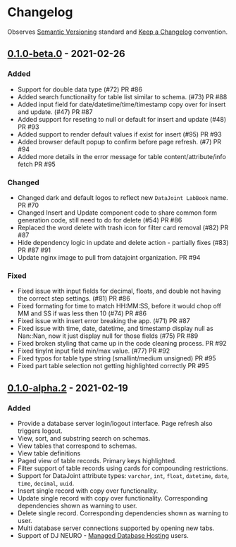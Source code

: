 # Changelog

Observes [Semantic Versioning](https://semver.org/spec/v2.0.0.html) standard and [Keep a Changelog](https://keepachangelog.com/en/1.0.0/) convention.

## [0.1.0-beta.0] - 2021-02-26
### Added
- Support for double data type (#72) PR #86
- Added search functionailty for table list similar to schema. (#73) PR #88
- Added input field for date/datetime/time/timestamp copy over for insert and update. (#47) PR #87
- Added support for reseting to null or default for insert and update (#48) PR #93
- Added support to render default values if exist for insert (#95) PR #93
- Added browser default popup to confirm before page refresh. (#7) PR #94
- Added more details in the error message for table content/attribute/info fetch PR #95

### Changed
- Changed dark and default logos to reflect new `DataJoint LabBook` name. PR #70
- Changed Insert and Update component code to share common form generation code, still need to do for delete (#54) PR #86
- Replaced the word delete with trash icon for filter card removal (#82) PR #87
- Hide dependency logic in update and delete action - partially fixes (#83) PR #87 #91
- Update nginx image to pull from datajoint organization. PR #94

### Fixed
- Fixed issue with input fields for decimal, floats, and double not having the correct step settings. (#81) PR #86
- Fixed formating for time to match HH:MM:SS, before it would chop off MM and SS if was less then 10 (#74) PR #86
- Fixed issue with insert error breaking the app. (#71) PR #87
- Fixed issue with time, date, datetime, and timestamp display null as Nan::Nan, now it just display null for those fields (#75) PR #89
- Fixed broken styling that came up in the code cleaning process. PR #92
- Fixed tinyInt input field min/max value. (#77) PR #92
- Fixed typos for table type string (smallint/medium unsigned) PR #95
- Fixed part table selection not getting highlighted correctly PR #95

## [0.1.0-alpha.2] - 2021-02-19
### Added
- Provide a database server login/logout interface. Page refresh also triggers logout.
- View, sort, and substring search on schemas.
- View tables that correspond to schemas.
- View table definitions
- Paged view of table records. Primary keys highlighted.
- Filter support of table records using cards for compounding restrictions.
- Support for DataJoint attribute types: `varchar`, `int`, `float`, `datetime`, `date`, `time`, `decimal`, `uuid`.
- Insert single record with copy over functionality.
- Update single record with copy over functionality. Corresponding dependencies shown as warning to user.
- Delete single record. Corresponding dependencies shown as warning to user.
- Multi database server connections supported by opening new tabs.
- Support of DJ NEURO - [Managed Database Hosting](https://djneuro.io/services/) users.

[0.1.0-beta.0]: https://github.com/datajoint/datajoint-labbook/compare/0.1.0-alpha.2...0.1.0-beta.0
[0.1.0-alpha.2]: https://github.com/datajoint/datajoint-labbook/releases/tag/0.1.0-alpha.2